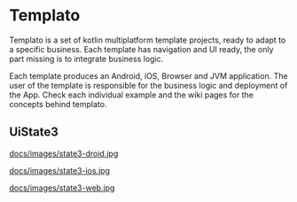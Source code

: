 # Templato
Templato is a set of kotlin multiplatform template projects, ready to adapt to a specific business. Each template has navigation and UI ready, the only part missing is to integrate business logic.

Each template produces an Android, iOS, Browser and JVM application. The user of the template is responsible for the business logic and deployment of the App. Check each individual example and the wiki pages for the concepts behind templato.

## UiState3

[docs/images/state3-droid.jpg](docs/images/state3-droid.jpg)

[docs/images/state3-ios.jpg](docs/images/state3-ios.jpg)

[docs/images/state3-web.jpg](docs/images/state3-web.jpg)
